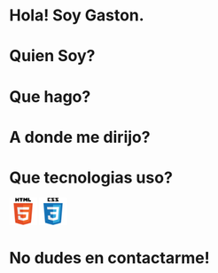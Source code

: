 <h1>Hola! Soy Gaston.</h1>
<h1>Quien Soy?</h1>
<p></p>
<h1>Que hago?</h1>
<h1>A donde me dirijo?</h1>
<h1>Que tecnologias uso?</h1>
<img src="https://raw.githubusercontent.com/devicons/devicon/master/icons/html5/html5-original-wordmark.svg" alt="html5" width="50" height="50"/>
<img src="https://raw.githubusercontent.com/devicons/devicon/master/icons/css3/css3-original-wordmark.svg" alt="css3" width="50" height="50"/>
<h1>No dudes en contactarme!</h1>
